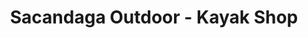 ---
title: "Sacandaga Outdoor - Kayak Shop"
url: /hadley/sacandaga-outdoor-kayak-shop/
shop: boat
---
